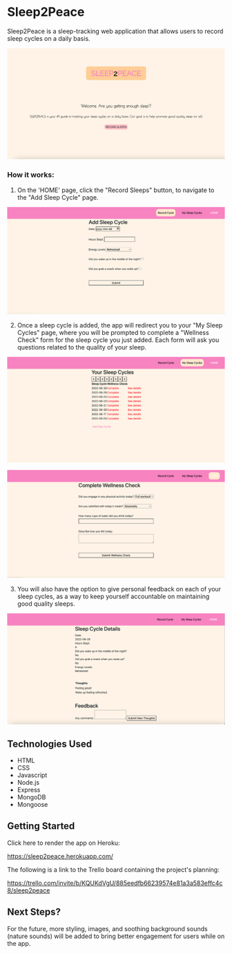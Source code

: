 # Sleep2Peace

Sleep2Peace is a sleep-tracking web application that allows users to record sleep cycles on a daily basis.


<img src="imgs-sleep2peace/s2phome.png"></img>



### How it works:

1. On the 'HOME' page, click the "Record Sleeps" button, to navigate to the "Add Sleep Cycle" page. 


<img src="imgs-sleep2peace/s2pnew.png"></img>


2. Once a sleep cycle is added, the app will redirect you to your "My Sleep Cycles" page, where you will be prompted to complete a "Wellness Check" form for the sleep cycle you just added. Each form will ask you questions related to the quality of your sleep.


<img src="imgs-sleep2peace/s2psleeps.png"></img>

<img src="imgs-sleep2peace/s2pcheck.png"></img>


3. You will also have the option to give personal feedback on each of your sleep cycles, as a way to keep yourself accountable on maintaining good quality sleeps.


<img src="imgs-sleep2peace/s2pdetails.png"></img>



## Technologies Used

- HTML
- CSS
- Javascript
- Node.js
- Express
- MongoDB
- Mongoose

## Getting Started

Click here to render the app on Heroku:

https://sleep2peace.herokuapp.com/


The following is a link to the Trello board containing the project's planning:

https://trello.com/invite/b/KQUKdVgU/885eedfb66239574e81a3a583effc4c8/sleep2peace


## Next Steps?

For the future, more styling, images, and soothing background sounds (nature sounds) will be added to bring better engagement for users while on the app.








